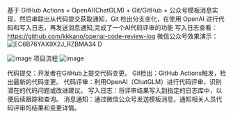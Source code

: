 基于 GitHub Actions + OpenAI(ChatGLM) + Git/GitHub + 公众号模板消息实现，然后串联出从代码提交获取通知，Git 检出分支变化，在使用 OpenAI 进行代码和写入日志，再发送消息通知,完成了一个AI代码评审的功能
写入日志查看：https://github.com/kkkano/openai-code-review-log
微信公众号效果演示：![EC6B76YAX9X2J_RZBMA34 D](https://github.com/user-attachments/assets/8f379984-c035-459e-913b-015f121c6ccd)



![image](https://github.com/user-attachments/assets/f557e7bc-108b-42b8-893c-918eb1e27176)
项目流程
![image](https://github.com/user-attachments/assets/380b8e72-e06f-4e19-b643-e63c35e9398a)

代码提交：开发者在GitHub上提交代码变更。
Git检出：GitHub Actions触发，检出最新的代码变更。
代码评审：利用OpenAI（ChatGLM）进行代码评审，识别潜在的代码问题或改进建议。
写入日志：将评审结果写入到指定的日志库中，以便后续跟踪和查询。
消息通知：通过微信公众号发送模板消息，通知相关人员代码评审的结果和变更详情。
